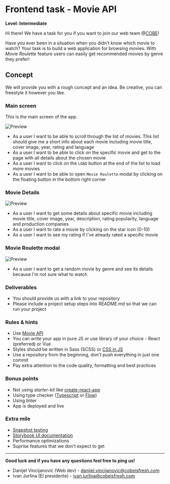 # Frontend task - Movie API

**Level: Intermediate**

Hi there! We have a task for you if you want to join our web team @[COBE](https://cobe.tech/)!

Have you ever been in a situation when you didn't know which movie to watch? Your task is to build a web application for browsing movies. With _Movie Roulette_ feature users can easily get recommended movies by genre they prefer!

## Concept
We will provide you with a rough concept and an idea. Be creative, you can freestyle it however you like.

### Main screen
This is the main screen of the app. 

![Preview](https://github.com/cobeisfresh/frontend-tasks/blob/movie-api/images/main-screen.png)

* As a user I want to be able to scroll through the list of movies. This list should give me a short info about each movie including movie title, cover image, year, rating and language
* As a user I want to be able to click on the specific movie and get to the page with all details about the chosen movie
* As a user I want to click on the `LOAD` button at the end of the list to load more movies
* As a user I want to be able to open `Movie Roulette` modal by clicking on the floating button in the bottom right corner

### Movie Details

![Preview](https://github.com/cobeisfresh/frontend-tasks/blob/movie-api/images/movie-details.png)

* As a user I want to get some details about specific movie including movie title, cover image, year, description, rating popularity, language and production companies
* As a user I want to rate a movie by clicking on the star icon (0-10)
* As a user I want to see my rating if I've already rated a specific movie

### Movie Roulette modal

![Preview](https://github.com/cobeisfresh/frontend-tasks/blob/movie-api/images/roulette-modal.png)

* As a user I want to get a random movie by genre and see its details because I'm not sure what to watch

### Deliverables
+ You should provide us with a link to your repository
+ Please include a project setup steps into README.md so that we can run your project

### Rules & hints
* Use [Movie API](https://developers.themoviedb.org/3/getting-started/introduction)
* You can write your app in pure JS or use library of your choice - React (preferred) or Vue
* Styles should be written in Sass (SCSS) or [CSS in JS](https://medium.com/dailyjs/what-is-actually-css-in-js-f2f529a2757)
* Use a repository from the beginning, don't push everything in just one commit
* Pay extra attention to the code quality, formatting and best practices

### Bonus points
* Not using _starter-kit_ like [create-react-app](https://github.com/facebook/create-react-app)
* Using type checker ([Typescript](https://www.typescriptlang.org/) or [Flow](https://flow.org/))
* Using linter
* App is deployed and live

### Extra mile
* [Snapshot testing](https://jestjs.io/docs/en/snapshot-testing)
* [Storybook UI documentation](https://storybook.js.org)
* Performance optimizations
* Suprise features that we don't expect to get

___

**Good luck and if you have any questions feel free to ping us!**

* Danijel Vincijanović (Web dev)  - danijel.vincijanovic@cobeisfresh.com
* Ivan Jurlina (El presidente)    - ivan.jurlina@cobeisfresh.com
